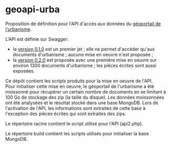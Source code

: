 # geoapi-urba

Proposition de définition pour l'API d'accès aux données
du [géoportail de l'urbanisme](https://www.geoportail-urbanisme.gouv.fr/).    

L'API est définie sur Swagger:
  - la [version 0.1.0](https://swaggerhub.com/apis/benoitdavidfr/urba.geoapi.fr/0.1.0) est un premier jet ;
    elle ne permet d'accéder qu'aux documents d'urbanisme ;
    aucune mise en oeuvre n'est proposée ;
  - la [version 0.2.0](https://swaggerhub.com/apis/benoitdavidfr/urba.geoapi.fr/0.2.0) est proposée avec une première mise en oeuvre sur environ 1300 documents d'urbanisme ; les pièces écrites sont aussi exposées.

Ce dépôt contient les scripts produits pour la mise en oeuvre de l'API.    
Pour initialiser cette mise en oeuvre, le géoportail de l'urbanisme a été moissonné pour récupérer un certain nombre de documents en se limitant à 100 Go de stockage des zip (la taille du disque).
Les données moissonnées ont été analysées et le résultat stocké dans une base MongoDB.
Lors de l'activation de l'API, les informations sont extraites de cette base à l'exception des pièces écrites qui sont
extraites des zips.

Le répertoire racine contient le script utilisé pour l'API (api2.php).

Le répertoire build contient les scripts utilisés pour initialiser la base MongoDB.

